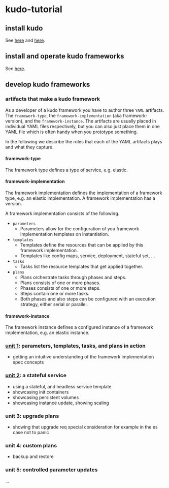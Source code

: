 # kudo-tutorial

## install kudo

See [here](https://kudo.dev/docs/getting-started/.) and [here](https://github.com/kudobuilder/kudo).


## install and operate kudo frameworks

See [here](https://github.com/kudobuilder/kudo#deploy-your-first-application).


## develop kudo frameworks

### artifacts that make a kudo framework

As a developer of a kudo framework you have to author three `YAML` artifacts. The `framework-type`, the `framework-implementation` (aka framework-version), and the `framework-instance`. The artifacts are usually placed in individual YAML files respectively, but you can also just place them in one YAML file which is often handy when you prototype something.

In the following we describe the roles that each of the YAML artifacts plays and what they capture.

#### framework-type
The framework type defines a type of service, e.g. elastic.

#### framework-implementation
The framework implementation defines the implementation of a framework type, e.g. an elastic implementation. A framework implementation has a version.

A framework implementation consists of the following.
* `parameters`
  * Parameters allow for the configuration of you framework implementation templates on instantiation.
* `templates`
  * Templates define the resources that can be applied by this framework implementation.
  * Templates like config maps, service, deployment, stateful set, ...
* `tasks`
  * Tasks list the resource templates that get applied together.
* `plans`
  * Plans orchestrate tasks through phases and steps.
  * Plans consists of one or more phases.
  * Phases consists of one or more steps.
  * Steps contain one or more tasks.
  * Both phases and also steps can be configured with an execution strategy, either serial or parallel.

#### framework-instance
The framework instance defines a configured instance of a framework implementation, e.g. an elastic instance.

### [unit 1](unit1): parameters, templates, tasks, and plans in action
* getting an intuitive understanding of the framework implementation spec concepts

### [unit 2](unit2): a stateful service
* using a stateful, and headless service template
* showcasing init containers
* showcasing persistent volumes
* showcasing instance update, showing scaling

### unit 3: upgrade plans
* showing that upgrade req special consideration for example in the es case not to panic

### unit 4: custom plans
* backup and restore

### unit 5: controlled parameter updates
...
